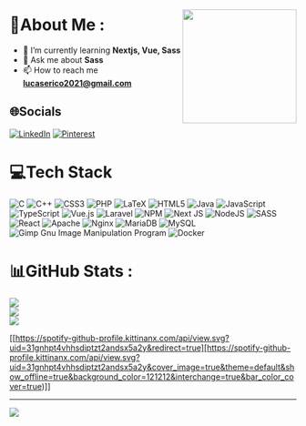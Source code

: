 ##

<img align="right" height="200" src="https://media.tenor.com/lQ7ow7M095wAAAAi/toothless-dancing.gif"  />

# 💫About Me :

- 🌱 I’m currently learning **Nextjs, Vue, Sass**
- 💬 Ask me about **Sass**
- 📫 How to reach me **lucaserico2021@gmail.com**

## 🌐Socials
[![LinkedIn](https://img.shields.io/badge/LinkedIn-%230077B5.svg?logo=linkedin&logoColor=white)](https://www.linkedin.com/in/lucas-%C3%A9rico-quaresma?lipi=urn%3Ali%3Apage%3Ad_flagship3_profile_view_base_contact_details%3Bngdbe%2BH3SdycHky6QXf3QA%3D%3D) [![Pinterest](https://img.shields.io/badge/Pinterest-%23E60023.svg?logo=Pinterest&logoColor=white)](https://pinterest.com/weiserjager)

##

# 💻Tech Stack

![C](https://img.shields.io/badge/c-%2300599C.svg?style=flat&logo=c&logoColor=white) ![C++](https://img.shields.io/badge/c++-%2300599C.svg?style=flat&logo=c%2B%2B&logoColor=white) ![CSS3](https://img.shields.io/badge/css3-%231572B6.svg?style=flat&logo=css3&logoColor=white) ![PHP](https://img.shields.io/badge/php-%23777BB4.svg?style=flat&logo=php&logoColor=white) ![LaTeX](https://img.shields.io/badge/latex-%23008080.svg?style=flat&logo=latex&logoColor=white) ![HTML5](https://img.shields.io/badge/html5-%23E34F26.svg?style=flat&logo=html5&logoColor=white) ![Java](https://img.shields.io/badge/java-%23ED8B00.svg?style=flat&logo=java&logoColor=white) ![JavaScript](https://img.shields.io/badge/javascript-%23323330.svg?style=flat&logo=javascript&logoColor=%23F7DF1E) ![TypeScript](https://img.shields.io/badge/typescript-%23007ACC.svg?style=flat&logo=typescript&logoColor=white) ![Vue.js](https://img.shields.io/badge/vuejs-%2335495e.svg?style=flat&logo=vuedotjs&logoColor=%234FC08D) ![Laravel](https://img.shields.io/badge/laravel-%23FF2D20.svg?style=flat&logo=laravel&logoColor=white) ![NPM](https://img.shields.io/badge/NPM-%23000000.svg?style=flat&logo=npm&logoColor=white) ![Next JS](https://img.shields.io/badge/Next-black?style=flat&logo=next.js&logoColor=white) ![NodeJS](https://img.shields.io/badge/node.js-6DA55F?style=flat&logo=node.js&logoColor=white) ![SASS](https://img.shields.io/badge/SASS-hotpink.svg?style=flat&logo=SASS&logoColor=white) ![React](https://img.shields.io/badge/react-%2320232a.svg?style=flat&logo=react&logoColor=%2361DAFB) ![Apache](https://img.shields.io/badge/apache-%23D42029.svg?style=flat&logo=apache&logoColor=white) ![Nginx](https://img.shields.io/badge/nginx-%23009639.svg?style=flat&logo=nginx&logoColor=white) ![MariaDB](https://img.shields.io/badge/MariaDB-003545?style=flat&logo=mariadb&logoColor=white) ![MySQL](https://img.shields.io/badge/mysql-%2300f.svg?style=flat&logo=mysql&logoColor=white) ![Gimp Gnu Image Manipulation Program](https://img.shields.io/badge/Gimp-657D8B?style=flat&logo=gimp&logoColor=FFFFFF) ![Docker](https://img.shields.io/badge/docker-%230db7ed.svg?style=flat&logo=docker&logoColor=white)

##

# 📊GitHub Stats :

![](https://github-readme-stats.vercel.app/api?username=LucasErico&theme=midnight-purple&hide_border=false&include_all_commits=false&count_private=false)<br/>
![](https://github-readme-streak-stats.herokuapp.com/?user=LucasErico&theme=midnight-purple&hide_border=false)<br/>
![](https://github-readme-stats.vercel.app/api/top-langs/?username=LucasErico&theme=midnight-purple&hide_border=false&include_all_commits=false&count_private=false&layout=compact)

[[https://spotify-github-profile.kittinanx.com/api/view.svg?uid=31gnhpt4vhhsdiptzt2andsx5a2y&redirect=true][https://spotify-github-profile.kittinanx.com/api/view.svg?uid=31gnhpt4vhhsdiptzt2andsx5a2y&cover_image=true&theme=default&show_offline=true&background_color=121212&interchange=true&bar_color_cover=true)]]


---
[![](https://visitcount.itsvg.in/api?id=LucasErico&icon=0&color=0)](https://visitcount.itsvg.in)


